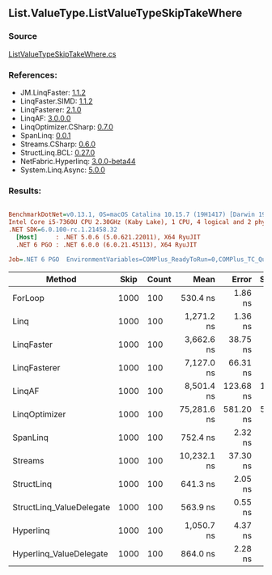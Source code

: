 ﻿## List.ValueType.ListValueTypeSkipTakeWhere

### Source
[ListValueTypeSkipTakeWhere.cs](../LinqBenchmarks/List/ValueType/ListValueTypeSkipTakeWhere.cs)

### References:
- JM.LinqFaster: [1.1.2](https://www.nuget.org/packages/JM.LinqFaster/1.1.2)
- LinqFaster.SIMD: [1.1.2](https://www.nuget.org/packages/LinqFaster.SIMD/1.0.3)
- LinqFasterer: [2.1.0](https://www.nuget.org/packages/LinqFasterer/2.1.0)
- LinqAF: [3.0.0.0](https://www.nuget.org/packages/LinqAF/3.0.0.0)
- LinqOptimizer.CSharp: [0.7.0](https://www.nuget.org/packages/LinqOptimizer.CSharp/0.7.0)
- SpanLinq: [0.0.1](https://www.nuget.org/packages/SpanLinq/0.0.1)
- Streams.CSharp: [0.6.0](https://www.nuget.org/packages/Streams.CSharp/0.6.0)
- StructLinq.BCL: [0.27.0](https://www.nuget.org/packages/StructLinq/0.27.0)
- NetFabric.Hyperlinq: [3.0.0-beta44](https://www.nuget.org/packages/NetFabric.Hyperlinq/3.0.0-beta44)
- System.Linq.Async: [5.0.0](https://www.nuget.org/packages/System.Linq.Async/5.0.0)

### Results:
``` ini

BenchmarkDotNet=v0.13.1, OS=macOS Catalina 10.15.7 (19H1417) [Darwin 19.6.0]
Intel Core i5-7360U CPU 2.30GHz (Kaby Lake), 1 CPU, 4 logical and 2 physical cores
.NET SDK=6.0.100-rc.1.21458.32
  [Host]     : .NET 5.0.6 (5.0.621.22011), X64 RyuJIT
  .NET 6 PGO : .NET 6.0.0 (6.0.21.45113), X64 RyuJIT

Job=.NET 6 PGO  EnvironmentVariables=COMPlus_ReadyToRun=0,COMPlus_TC_QuickJitForLoops=1,COMPlus_TieredPGO=1  Runtime=.NET 6.0  

```
|                   Method | Skip | Count |        Mean |     Error |    StdDev |          Ratio | RatioSD |   Gen 0 |  Gen 1 | Allocated |
|------------------------- |----- |------ |------------:|----------:|----------:|---------------:|--------:|--------:|-------:|----------:|
|                  ForLoop | 1000 |   100 |    530.4 ns |   1.86 ns |   1.55 ns |       baseline |         |       - |      - |         - |
|                     Linq | 1000 |   100 |  1,271.2 ns |   1.36 ns |   1.06 ns |   2.40x slower |   0.01x |  0.1526 |      - |     320 B |
|               LinqFaster | 1000 |   100 |  3,662.6 ns |  38.75 ns |  34.35 ns |   6.90x slower |   0.07x | 10.0327 |      - |  21,000 B |
|             LinqFasterer | 1000 |   100 |  7,127.0 ns |  66.31 ns |  62.03 ns |  13.42x slower |   0.13x | 37.0331 |      - |  80,168 B |
|                   LinqAF | 1000 |   100 |  8,501.4 ns | 123.68 ns | 109.64 ns |  16.02x slower |   0.21x |       - |      - |         - |
|            LinqOptimizer | 1000 |   100 | 75,281.6 ns | 581.20 ns | 515.22 ns | 141.94x slower |   1.18x | 73.9746 | 0.1221 | 158,855 B |
|                 SpanLinq | 1000 |   100 |    752.4 ns |   2.32 ns |   2.17 ns |   1.42x slower |   0.01x |       - |      - |         - |
|                  Streams | 1000 |   100 | 10,232.1 ns |  37.30 ns |  31.15 ns |  19.29x slower |   0.07x |  0.5493 |      - |   1,176 B |
|               StructLinq | 1000 |   100 |    641.3 ns |   2.05 ns |   1.91 ns |   1.21x slower |   0.01x |  0.0572 |      - |     120 B |
| StructLinq_ValueDelegate | 1000 |   100 |    563.9 ns |   0.55 ns |   0.43 ns |   1.06x slower |   0.00x |       - |      - |         - |
|                Hyperlinq | 1000 |   100 |  1,050.7 ns |   4.37 ns |   4.09 ns |   1.98x slower |   0.01x |       - |      - |         - |
|  Hyperlinq_ValueDelegate | 1000 |   100 |    864.0 ns |   2.28 ns |   1.78 ns |   1.63x slower |   0.01x |       - |      - |         - |
